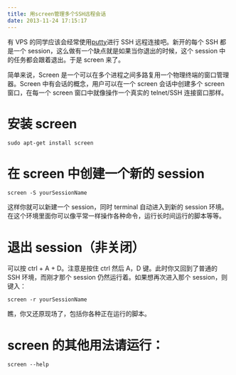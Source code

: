 ```yaml
---
title: 用screen管理多个SSH远程会话
date: 2013-11-24 17:15:17
---
```


有 VPS 的同学应该会经常使用[putty](http://www.chiark.greenend.org.uk/~sgtatham/putty/)进行 SSH 远程连接吧。新开的每个 SSH 都是一个 session，这么做有一个缺点就是如果当你退出的时候，这个 session 中的任务都会跟着退出。于是 screen 来了。

简单来说，Screen 是一个可以在多个进程之间多路复用一个物理终端的窗口管理器。Screen 中有会话的概念，用户可以在一个 screen 会话中创建多个 screen 窗口，在每一个 screen 窗口中就像操作一个真实的 telnet/SSH 连接窗口那样。

# 安装 screen

```
sudo apt-get install screen
```

# 在 screen 中创建一个新的 session

```
screen -S yourSessionName
```

这样你就可以新建一个 session，同时 terminal 自动进入到新的 session 环境。在这个环境里面你可以像平常一样操作各种命令，运行长时间运行的脚本等等。

# 退出 session（非关闭）

可以按 ctrl + A + D。注意是按住 ctrl 然后 A，D 键。此时你又回到了普通的 SSH 环境，而刚才那个 session 仍然运行着。如果想再次进入那个 session，则键入：

```
screen -r yourSessionName
```

瞧，你又还原现场了，包括你各种正在运行的脚本。

# screen 的其他用法请运行：

```
screen --help
```
